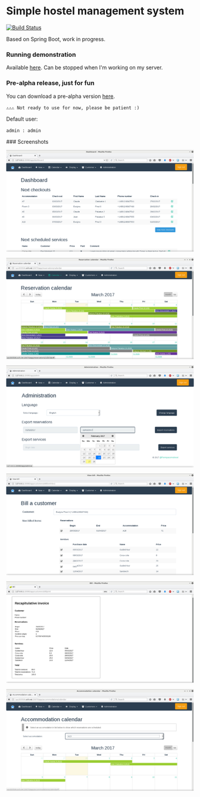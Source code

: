 # Simple hostel management system

[![Build Status](https://travis-ci.org/remipassmoilesel/simple-hostel-management.svg?branch=master)](https://travis-ci.org/remipassmoilesel/simple-hostel-management)

Based on Spring Boot, work in progress. 

### Running demonstration

Available [here](http://vps303506.ovh.net:20070/). Can be stopped when I'm working on my server.

### Pre-alpha release, just for fun

You can download a pre-alpha version [here](https://github.com/remipassmoilesel/simple-hostel-management/releases/tag/0.1.0).

    ⚠⚠⚠ Not ready to use for now, please be patient :)

Default user:

    admin : admin
        
### Screenshots

![Screenshot](screenshots/screenshot_1.png)

![Screenshot](screenshots/screenshot_2.png)

![Screenshot](screenshots/screenshot_3.png)

![Screenshot](screenshots/screenshot_4.png)

![Screenshot](screenshots/screenshot_5.png)

![Screenshot](screenshots/screenshot_6.png)
